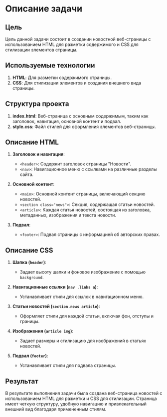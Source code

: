# Описание задачи

## Цель
Цель данной задачи состоит в создании новостной веб-страницы с использованием HTML для разметки содержимого и CSS для стилизации элементов страницы.

## Используемые технологии
1. **HTML**: Для разметки содержимого страницы.
2. **CSS**: Для стилизации элементов и создания внешнего вида страницы.

## Структура проекта
1. **index.html**: Веб-страница с основным содержимым, таким как заголовок, навигация, основной контент и подвал.
2. **style.css**: Файл стилей для оформления элементов веб-страницы.

## Описание HTML
1. **Заголовок и навигация**:
   - `<header>`: Содержит заголовок страницы "Новости".
   - `<nav>`: Навигационное меню с ссылками на различные разделы сайта.
   
2. **Основной контент**:
   - `<main>`: Основной контент страницы, включающий секцию новостей.
   - `<section class="news">`: Секция, содержащая статьи новостей.
   - `<article>`: Каждая статья новостей, состоящая из заголовка, метаданных, изображения и текста новости.
   
3. **Подвал**:
   - `<footer>`: Подвал страницы с информацией об авторских правах.

## Описание CSS
1. **Шапка (`header`)**:
   - Задает высоту шапки и фоновое изображение с помощью `background`.

2. **Навигационные ссылки (`nav .links a`)**:
   - Устанавливает стили для ссылок в навигационном меню.

3. **Статьи новостей (`section.news article`)**:
   - Оформляет стили для каждой статьи, включая фон, отступы и границы.

4. **Изображения (`article img`)**:
   - Задает размеры и стилизацию для изображений в статьях новостей.

5. **Подвал (`footer`)**:
   - Устанавливает стили для подвала страницы.

## Результат
В результате выполнения задачи была создана веб-страница новостей с использованием HTML для разметки и CSS для стилизации. Страница имеет четкую структуру, удобную навигацию и привлекательный внешний вид благодаря примененным стилям.
